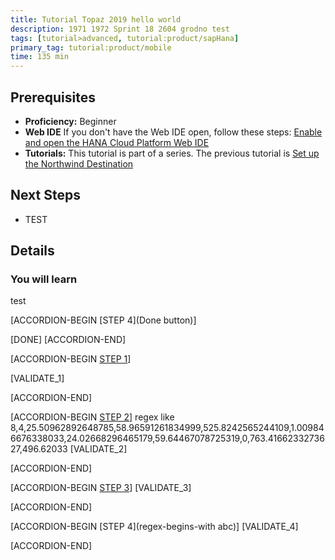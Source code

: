 ```yaml
---
title: Tutorial Topaz 2019 hello world
description: 1971 1972 Sprint 18 2604 grodno test
tags: [tutorial>advanced, tutorial:product/sapHana]
primary_tag: tutorial:product/mobile
time: 135 min
---
```



## Prerequisites  
 - **Proficiency:** Beginner 
 - **Web IDE** If you don't have the Web IDE open, follow these steps: [Enable and open the HANA Cloud Platform Web IDE](https://go.sap.com/developer/tutorials/sapui5-webide-open-webide.html)
 - **Tutorials:** This tutorial is part of a series.  The previous tutorial is [Set up the Northwind Destination](https://go.sap.com/developer/tutorials/hcp-create-destination.html)

## Next Steps
 - TEST
  

## Details
### You will learn  
test


[ACCORDION-BEGIN [STEP 4](Done button)]

[DONE]
[ACCORDION-END]

[ACCORDION-BEGIN [STEP 1](test)] 

[VALIDATE_1] 

[ACCORDION-END]

[ACCORDION-BEGIN [STEP 2](regex)] 
regex like 8,4,25.50962892648785,58.96591261834999,525.8242565244109,1.009846676338033,24.02668296465179,59.64467078725319,0,763.4166233273627,496.62033
[VALIDATE_2] 

[ACCORDION-END]

[ACCORDION-BEGIN [STEP 3](rexact-match-precise)] 
[VALIDATE_3] 

[ACCORDION-END]

[ACCORDION-BEGIN [STEP 4](regex-begins-with abc)] 
[VALIDATE_4] 

[ACCORDION-END]
